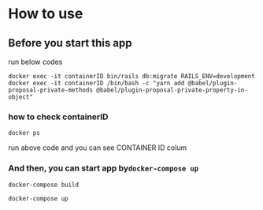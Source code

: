 # How to use

##  Before you start this app
run below codes
```
docker exec -it containerID bin/rails db:migrate RAILS_ENV=development
docker exec -it containerID /bin/bash -c "yarn add @babel/plugin-proposal-private-methods @babel/plugin-proposal-private-property-in-object"
```
### how to check containerID
```
docker ps
```
run above code and you can see CONTAINER ID colum


### And then, you can start app by`docker-compose up`

```
docker-compose build
```
```
docker-compose up
```

